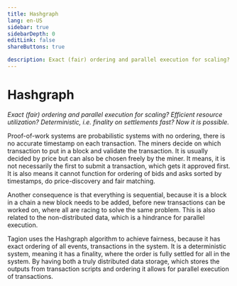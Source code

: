 ```yaml
---
title: Hashgraph
lang: en-US
sidebar: true
sidebarDepth: 0
editLink: false
shareButtons: true

description: Exact (fair) ordering and parallel execution for scaling? Efficient resource utilization? Deterministic, i.e. finality on settlements fast? Now it is possible
---
```


# Hashgraph

_Exact (fair) ordering and parallel execution for scaling? Efficient resource utilization? Deterministic, i.e. finality on settlements fast? Now it is possible._

Proof-of-work systems are probabilistic systems with no ordering, there is no accurate timestamp on each transaction. The miners decide on which transaction to put in a block and validate the transaction. It is usually decided by price but can also be chosen freely by the miner. It means, it is not necessarily the first to submit a transaction, which gets it approved first. It is also means it cannot function for ordering of bids and asks sorted by timestamps, do price-discovery and fair matching.

Another consequence is that everything is sequential, because it is a block in a chain a new block needs to be added, before new transactions can be worked on, where all are racing to solve the same problem. This is also related to the non-distributed data, which is a hindrance for parallel execution.

Tagion uses the Hashgraph algorithm to achieve fairness, because it has exact ordering of all events, transactions in the system. It is a deterministic system, meaning it has a finality, where the order is fully settled for all in the system. By having both a truly distributed data storage, which stores the outputs from transaction scripts and ordering it allows for parallel execution of transactions.
